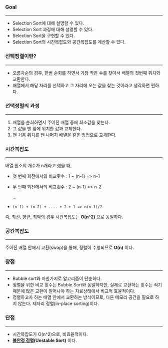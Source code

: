 ### **Goal**

---

- Selection Sort에 대해 설명할 수 있다.
- Selection Sort 과정에 대해 설명할 수 있다.
- Selection Sort을 구현할 수 있다.
- Selection Sort의 시간복잡도와 공간복잡도를 계산할 수 있다.

### 선택정렬이란?

---

- 오름차순의 경우, 한번 순회를 하면서 가장 작은 수를 찾아서 배열의 첫번째 위치와 교환한다.
- 배열에서 해당 자리를 선택하고 그 자리에 오는 값을 찾는 것이라고 생각하면 편하다.

### 선택정렬의 과정

---

1. 배열을 순회하면서 주어진 배열 중에 최소값을 찾는다.
2. 그 값을 맨 앞에 위치한 값과 교체한다.
3. 맨 처음 위치를 뺀 나머지 배열을 같은 방법으로 교체한다.

### **시간복잡도**

---

배열 원소의 개수가 n개라고 했을 때,

- 첫 번째 회전에서의 비교횟수 : 1 ~ (n-1) => n-1
- 두 번째 회전에서의 비교횟수 : 2 ~ (n-1) => n-2

    ...

- `(n-1) + (n-2) + .... + 2 + 1 => n(n-1)/2`

즉, 최선, 평균, 최악의 경우 시간복잡도는 **O(n^2)** 으로 동일하다.

### **공간복잡도**

---

주어진 배열 안에서 교환(swap)을 통해, 정렬이 수행되므로 **O(n)** 이다.

### **장점**

---

- Bubble sort와 마찬가지로 알고리즘이 단순하다.
- 정렬을 위한 비교 횟수는 Bubble Sort와 동일하지만, 실제로 교환하는 횟수는 적기 때문에 많은 교환이 일어나야 하는 자료상태에서 비교적 효율적이다.
- 정렬하고자 하는 배열 안에서 교환하는 방식이므로, 다른 메모리 공간을 필요로 하지 않는다. 제자리 정렬(in-place sorting)이다.

### **단점**

---

- 시간복잡도가 O(n^2)으로, 비효율적이다.
- **[불안정 정렬](https://godgod732.tistory.com/10)(Unstable Sort)** 이다.
